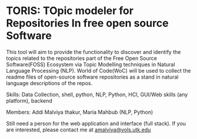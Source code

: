 # TORIS:  TOpic modeler for Repositories In free open source Software

This tool will aim to provide the functionality to discover and identify the topics related to the repositories part of the Free Open Source Software(FOSS) Ecosystem via Topic Modelling techniques in Natural Language Processing (NLP). World of Code(WoC) will be used to collect the readme files of open-source software repositories as a stand in natural language descriptions of the repos. 

Skills:
Data Collection, shell, python,
NLP, Python,
HCI, GUI/Web skills (any platform), 
backend

Members: 
Addi Malviya thakur, 
Maria Mahbub (NLP, Python)

Still need a person for the web application and interface (full stack). If you are interested, please contact me at amalviya@vols.utk.edu
